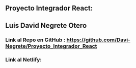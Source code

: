 ## Proyecto Integrador React:

## Luis David Negrete Otero

### Link al Repo en GitHub : https://github.com/Davi-Negrete/Proyecto_Integrador_React

### Link al Netlify: 




